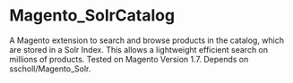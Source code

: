 # Magento_SolrCatalog
A Magento extension to search and browse products in the catalog, which are stored in a Solr Index. This allows a lightweight efficient search on millions of products. Tested on Magento Version 1.7. Depends on sscholl/Magento_Solr.
